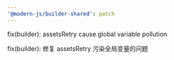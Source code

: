 ```yaml
---
'@modern-js/builder-shared': patch
---
```


fix(builder): assetsRetry cause global variable pollution

fix(builder): 修复 assetsRetry 污染全局变量的问题

